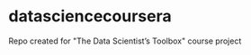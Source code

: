 datasciencecoursera
===================

Repo created for "The Data Scientist’s Toolbox"  course project
